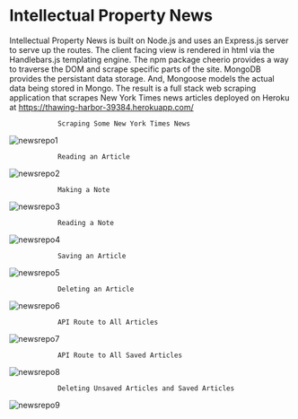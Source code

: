 # Intellectual Property News
  Intellectual Property News is built on Node.js and uses an Express.js server to serve up the routes.  The client facing view is rendered in html via the Handlebars.js templating engine.  The npm package cheerio provides a way to traverse the DOM and scrape specific parts of the site.  MongoDB provides the persistant data storage.  And, Mongoose models the actual data being stored in Mongo.  The result is a full stack web scraping application that scrapes New York Times news articles deployed on Heroku at https://thawing-harbor-39384.herokuapp.com/

                Scraping Some New York Times News
![newsrepo1](https://user-images.githubusercontent.com/28810487/32114574-e9c38f58-bb11-11e7-9a69-df7bfd7b3305.gif)

                Reading an Article
![newsrepo2](https://user-images.githubusercontent.com/28810487/32114843-9c51f1b4-bb12-11e7-8b76-6a625fed3239.gif)

                Making a Note
![newsrepo3](https://user-images.githubusercontent.com/28810487/32115386-9ca0d52a-bb14-11e7-9ad1-833c7a8f0df4.gif)

                Reading a Note
![newsrepo4](https://user-images.githubusercontent.com/28810487/32115556-4c36942a-bb15-11e7-944c-df38197e37e7.gif)

                Saving an Article
![newsrepo5](https://user-images.githubusercontent.com/28810487/32115702-d26ab35a-bb15-11e7-93d2-2a7f1b6a9db6.gif)

                Deleting an Article
![newsrepo6](https://user-images.githubusercontent.com/28810487/32115849-6207b68e-bb16-11e7-94ca-ba458faa9113.gif)

                API Route to All Articles
![newsrepo7](https://user-images.githubusercontent.com/28810487/32116014-f0a8c590-bb16-11e7-8bf6-e7e72bcc62f0.gif)

                API Route to All Saved Articles
![newsrepo8](https://user-images.githubusercontent.com/28810487/32116177-8f3321e2-bb17-11e7-9312-fca91f391c39.gif)

                Deleting Unsaved Articles and Saved Articles
![newsrepo9](https://user-images.githubusercontent.com/28810487/32116364-5b86a44e-bb18-11e7-82aa-d98ff2d84ca7.gif)
